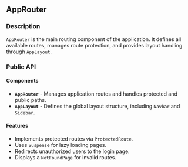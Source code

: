 ## AppRouter

### Description

`AppRouter` is the main routing component of the application. It defines all available routes, manages route protection, and provides layout handling through `AppLayout`.

### Public API

#### Components

-   **`AppRouter`** - Manages application routes and handles protected and public paths.
-   **`AppLayout`** - Defines the global layout structure, including `Navbar` and `Sidebar`.

#### Features

-   Implements protected routes via `ProtectedRoute`.
-   Uses `Suspense` for lazy loading pages.
-   Redirects unauthorized users to the login page.
-   Displays a `NotFoundPage` for invalid routes.

